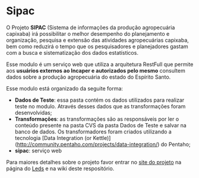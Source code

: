 # Sipac

O  Projeto __SIPAC__ (Sistema de informações da produção agropecuária capixaba) irá possibilitar o melhor desempenho do planejamento e organização, pesquisa e extensão das atividades agropecuárias capixaba, bem como reduzirá o tempo que os pesquisadores e planejadores gastam com a busca e sistematização dos dados estatísticos.

Esse modulo é um serviço web que utiliza a arquitetura RestFull que permite aos __usuários externos ao Incaper e autorizados pelo mesmo__ consultem dados sobre a produção agropecuária do estado do Espírito Santo.

Esse modulo está organizado da seguite forma:
* __Dados de Teste__: essa pasta contém os dados utilizados para realizar teste no modulo. Através desses dados que as transformações foram desenvolvidas;
* __Transformações__: as transformações são as responsáveis por ler o conteúdo presente na pasta CVS da pasta Dados de Teste e salvar na banco de dados. Os transformadores foram criados utilizando a tecnologia [Data Integration (or Kettle)] (http://community.pentaho.com/projects/data-integration/) do Pentaho;
* __sipac__: serviço web

Para maiores detalhes sobre o projeto favor entrar no [site do projeto](http://leds.sr.ifes.edu.br/portfolio/sipac-sistema-de-informacoes-da-producao-agropecuaria-capixaba/) na página do [Leds](http://leds.sr.ifes.edu.br) e na wiki deste respositório. 
